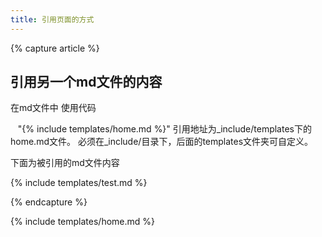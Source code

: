 ```yaml
---
title: 引用页面的方式
---
```


{% capture article %}

## 引用另一个md文件的内容
在md文件中 使用代码

    "{% include templates/home.md %}"
引用地址为_include/templates下的home.md文件。
必须在_include/目录下，后面的templates文件夹可自定义。

下面为被引用的md文件内容


 
{% include templates/test.md %}

{% endcapture %}

{% include templates/home.md %}
